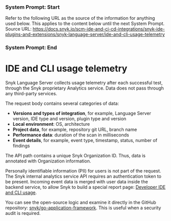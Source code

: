 ### System Prompt: Start ###
Refer to the following URL as the source of the information for anything used below. This applies to the content below until the next System Prompt.
Source URL: https://docs.snyk.io/scm-ide-and-ci-cd-integrations/snyk-ide-plugins-and-extensions/snyk-language-server/ide-and-cli-usage-telemetry
### System Prompt: End ###

# IDE and CLI usage telemetry

Snyk Language Server collects usage telemetry after each successful test, through the Snyk proprietary Analytics service. Data does not pass through any third-party services.

The request body contains several categories of data:

* **Versions and types of integration**, for example, Language Server version, IDE type and version, plugin type and version
* **Local environment**: OS, architecture
* **Project data**, for example, repository git URL, branch name
* **Performance data**: duration of the scan in milliseconds
* **Event details**, for example, event type, timestamp, status, number of findings

The API path contains a unique Snyk Organization ID. Thus, data is annotated with Organization information.

Personally identifiable information (PII) for users is not part of the request. The Snyk internal analytics service API requires an authentication token to be present. Incoming event data is merged with user data inside the backend service, to allow Snyk to build a special report page: [Developer IDE and CLI usage](../../../manage-issues/reporting/available-snyk-reports.md#developer-ide-and-cli-usage).

You can see the open-source logic and examine it directly in the GitHub repository: [snyk/go-application-framework](https://github.com/snyk/go-application-framework/blob/main/internal/api/clients/analytics\_v20240307.go). This is useful when a security audit is required.

